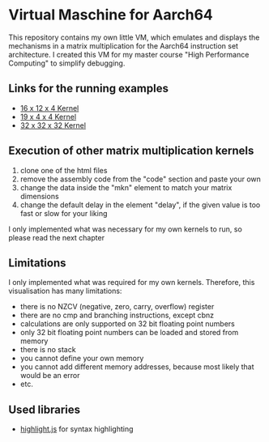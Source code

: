 
# Virtual Maschine for Aarch64

This repository contains my own little VM, which emulates and displays the mechanisms in a matrix multiplication for the Aarch64 instruction set architecture. I created this VM for my master course "High Performance Computing" to simplify debugging.

## Links for the running examples

- [16 x 12 x 4 Kernel](https://phychi.com/asm/aarch64/16x12x4.html)
- [19 x 4 x 4 Kernel](https://phychi.com/asm/aarch64/19x4x4.html)
- [32 x 32 x 32 Kernel](https://phychi.com/asm/aarch64/32x32x32.html)

## Execution of other matrix multiplication kernels

1. clone one of the html files
2. remove the assembly code from the "code" section and paste your own
3. change the data inside the "mkn" element to match your matrix dimensions
4. change the default delay in the element "delay", if the given value is too fast or slow for your liking

I only implemented what was necessary for my own kernels to run, so please read the next chapter

## Limitations

I only implemented what was required for my own kernels. Therefore, this visualisation has many limitations:
- there is no NZCV (negative, zero, carry, overflow) register
- there are no cmp and branching instructions, except cbnz
- calculations are only supported on 32 bit floating point numbers
- only 32 bit floating point numbers can be loaded and stored from memory
- there is no stack
- you cannot define your own memory
- you cannot add different memory addresses, because most likely that would be an error
- etc.

## Used libraries

- [highlight.js](https://highlightjs.org/) for syntax highlighting
